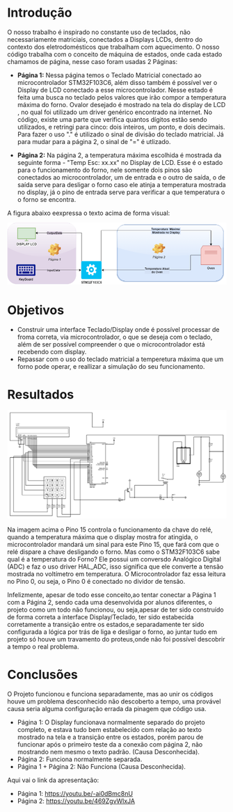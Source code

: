 # Introdução

O nosso trabalho é inspirado no constante uso de teclados, não necessariamente matriciais, conectados a Displays LCDs, dentro do contexto dos eletrodomésticos que trabalham com aquecimento. O nosso código trabalha com o conceito de máquina de estados, onde cada estado chamamos de página, nesse caso foram usadas 2 Páginas:

* **Página 1:** Nessa página temos o Teclado Matricial conectado ao microcontrolador STM32F103C6, além disso também é possível ver o Display de LCD conectado a esse
microcontrolador. Nesse estado é feita uma busca no teclado pelos valores que irão compor a temperatura máxima do forno. Ovalor desejado é mostrado na tela do display de LCD
, no qual foi utilizado um driver genérico encontrado na internet. No código, existe uma parte que verifica quantos dígitos estão sendo utilizados, e retringi para cinco: 
dois inteiros, um ponto, e dois decimais. Para fazer o uso "." é utilizado o sinal de divisão do teclado matricial. Já para mudar para a página 2, o sinal de "=" é utlizado.

* **Página 2:** Na página 2, a temperatura máxima escolhida é mostrada da seguinte forma - "Temp Esc: xx.xx" no Display de LCD. Esse é o estado para o funcionamento do forno,
nele somente dois pinos são conectados ao microcontrolador, um de entrada e o outro de saída, o de saída serve para desligar o forno caso ele atinja a temperatura 
mostrada no display, já o pino de entrada serve para verificar a que temperatura o o forno se encontra.

A figura abaixo eexpressa o texto acima de forma visual:

![Esquema do Projeto](https://github.com/matheus123deimos/Trabalho2_Micropr/blob/main/Projeto%20Micro.png)

# Objetivos

* Construir uma interface Teclado/Display onde é possível processar de froma correta, via microcontrolador, o que se deseja com o teclado, além de ser possível compreender o que o microcontrolador está recebendo com display.
* Repassar com o uso do teclado matricial a temperetura máxima que um forno pode operar, e reallizar a simulação do seu funcionamento.

# Resultados 

![Esquema do Projeto](https://github.com/matheus123deimos/Trabalho2_Micropr/blob/main/sch/ProjetoFinal.jpg)

Na imagem acima o Pino 15 controla o funcionamento da chave do relé, quando a temperatura máxima que o display mostra for atingida, o microcontrolador mandará um sinal para este Pino 15, que fará com que o relé dispare a chave desligando o forno. Mas como o STM32F103C6 sabe qual é a temperatura do Forno? Ele possui um conversdo Analógico Digital (ADC) e faz o uso driver HAL_ADC, isso significa que ele converte a tensão mostrada no voltímetro em temperatura. O Microcontrolador faz essa leitura no Pino 0, ou seja, o Pino 0 é conectado no dividor de tensão.

Infelizmente, apesar de todo esse conceito,ao tentar conectar a Página 1 com a Página 2, sendo cada uma desenvolvida por alunos diferentes, o projeto como um todo não funcionou, ou seja,apesar de ter sido construído de forma correta a interface Display/Teclado, ter sido estabecida corretamente a transição entre os estados,e separadamente ter sido configurada a lógica por trás de liga e desligar o forno, ao juntar tudo em projeto só houve um travamento do proteus,onde não foi possível descobrir a tempo o real problema.

# Conclusões

O Projeto funcionou e funciona separadamente, mas ao unir os códigos houve um problema desconhecido não descoberto a tempo, uma provável causa seria alguma
configuração errada da pinagem que código usa.

* Página 1: O Display funcionava normalmente separado do projeto completo, e estava tudo bem estabelecido com relação ao texto mostrado na tela e a transição entre os estados, porém parou de funcionar após o primeiro teste da a conexão com página 2, não mostrando nem mesmo o texto padrão. (Causa Desconhecida).
* Página 2: Funciona normalmente separada.
* Página 1 + Página 2: Não Funciona (Causa Desconhecida).

Aqui vai o link da apresentação: 

* Página 1: https://youtu.be/-ai0dBmc8nU
* Página 2: https://youtu.be/469ZgvWlxJA
